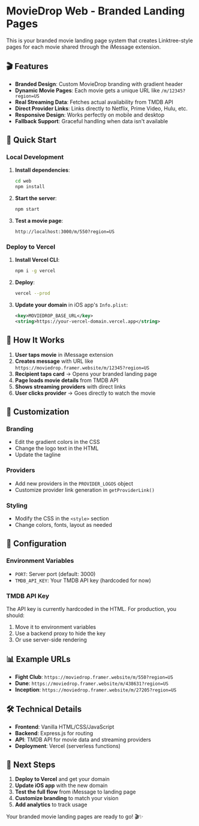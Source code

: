 # MovieDrop Web - Branded Landing Pages

This is your branded movie landing page system that creates Linktree-style pages for each movie shared through the iMessage extension.

## 🎬 Features

- **Branded Design**: Custom MovieDrop branding with gradient header
- **Dynamic Movie Pages**: Each movie gets a unique URL like `/m/12345?region=US`
- **Real Streaming Data**: Fetches actual availability from TMDB API
- **Direct Provider Links**: Links directly to Netflix, Prime Video, Hulu, etc.
- **Responsive Design**: Works perfectly on mobile and desktop
- **Fallback Support**: Graceful handling when data isn't available

## 🚀 Quick Start

### Local Development

1. **Install dependencies**:
   ```bash
   cd web
   npm install
   ```

2. **Start the server**:
   ```bash
   npm start
   ```

3. **Test a movie page**:
   ```
   http://localhost:3000/m/550?region=US
   ```

### Deploy to Vercel

1. **Install Vercel CLI**:
   ```bash
   npm i -g vercel
   ```

2. **Deploy**:
   ```bash
   vercel --prod
   ```

3. **Update your domain** in iOS app's `Info.plist`:
   ```xml
   <key>MOVIEDROP_BASE_URL</key>
   <string>https://your-vercel-domain.vercel.app</string>
   ```

## 📱 How It Works

1. **User taps movie** in iMessage extension
2. **Creates message** with URL like `https://moviedrop.framer.website/m/12345?region=US`
3. **Recipient taps card** → Opens your branded landing page
4. **Page loads movie details** from TMDB API
5. **Shows streaming providers** with direct links
6. **User clicks provider** → Goes directly to watch the movie

## 🎨 Customization

### Branding
- Edit the gradient colors in the CSS
- Change the logo text in the HTML
- Update the tagline

### Providers
- Add new providers in the `PROVIDER_LOGOS` object
- Customize provider link generation in `getProviderLink()`

### Styling
- Modify the CSS in the `<style>` section
- Change colors, fonts, layout as needed

## 🔧 Configuration

### Environment Variables
- `PORT`: Server port (default: 3000)
- `TMDB_API_KEY`: Your TMDB API key (hardcoded for now)

### TMDB API Key
The API key is currently hardcoded in the HTML. For production, you should:
1. Move it to environment variables
2. Use a backend proxy to hide the key
3. Or use server-side rendering

## 📊 Example URLs

- **Fight Club**: `https://moviedrop.framer.website/m/550?region=US`
- **Dune**: `https://moviedrop.framer.website/m/438631?region=US`
- **Inception**: `https://moviedrop.framer.website/m/27205?region=US`

## 🛠️ Technical Details

- **Frontend**: Vanilla HTML/CSS/JavaScript
- **Backend**: Express.js for routing
- **API**: TMDB API for movie data and streaming providers
- **Deployment**: Vercel (serverless functions)

## 🎯 Next Steps

1. **Deploy to Vercel** and get your domain
2. **Update iOS app** with the new domain
3. **Test the full flow** from iMessage to landing page
4. **Customize branding** to match your vision
5. **Add analytics** to track usage

Your branded movie landing pages are ready to go! 🎬✨